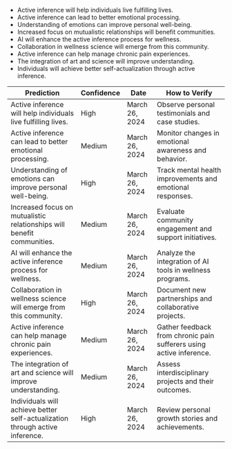 - Active inference will help individuals live fulfilling lives.
- Active inference can lead to better emotional processing.
- Understanding of emotions can improve personal well-being.
- Increased focus on mutualistic relationships will benefit communities.
- AI will enhance the active inference process for wellness.
- Collaboration in wellness science will emerge from this community.
- Active inference can help manage chronic pain experiences.
- The integration of art and science will improve understanding.
- Individuals will achieve better self-actualization through active inference.

| Prediction                                                        | Confidence       | Date                 | How to Verify                                                   |
|------------------------------------------------------------------|------------------|----------------------|---------------------------------------------------------------|
| Active inference will help individuals live fulfilling lives.     | High             | March 26, 2024      | Observe personal testimonials and case studies.                |
| Active inference can lead to better emotional processing.         | Medium           | March 26, 2024      | Monitor changes in emotional awareness and behavior.           |
| Understanding of emotions can improve personal well-being.       | High             | March 26, 2024      | Track mental health improvements and emotional responses.      |
| Increased focus on mutualistic relationships will benefit communities. | Medium       | March 26, 2024      | Evaluate community engagement and support initiatives.         |
| AI will enhance the active inference process for wellness.       | Medium           | March 26, 2024      | Analyze the integration of AI tools in wellness programs.     |
| Collaboration in wellness science will emerge from this community.| High             | March 26, 2024      | Document new partnerships and collaborative projects.         |
| Active inference can help manage chronic pain experiences.       | Medium           | March 26, 2024      | Gather feedback from chronic pain sufferers using active inference. |
| The integration of art and science will improve understanding.   | Medium           | March 26, 2024      | Assess interdisciplinary projects and their outcomes.         |
| Individuals will achieve better self-actualization through active inference. | High      | March 26, 2024      | Review personal growth stories and achievements.              |

